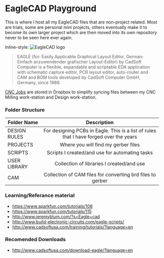 <!-- https://github.com/adam-p/markdown-here/wiki/Markdown-Cheatsheet -->

EagleCAD Playground
=================
This is where I host all my EagleCAD files that are non-project related. Most are trials, some are personal mini projects, others eventually make it to become its own larger project which are then moved into its own repository never to be seen here ever again.

Inline-style: 
![EagleCAD logo](http://dangerousprototypes.com/wp-content/media/2012/01/cs-logo21.jpg "Logo")

>EAGLE (for: Easily Applicable Graphical Layout Editor, German: Einfach anzuwendender grafischer Layout-Editor) by CadSoft Computer is a flexible, expandable and scriptable EDA application with schematic capture editor, PCB layout editor, auto-router and CAM and BOM tools developed by CadSoft Computer GmbH, Germany, since 1988.

[CNC Jobs](https://www.dropbox.com/sh/d38r4gpvw2gcx58/AAAy57JtkxvIMt3Gzy3qRX3Ka) are stored in Dropbox to simplify syncing files between my CNC Milling work-station and Design work-station.

### Folder Structure

| Folder Name        | Description           |
| ------------- |:--------------------:| 
| DESIGN RULES     | For designing PCBs in Eagle. This is a list of rules that I have forged over the years | 
| PROJECTS     | Where you will find my gerber files| 
| SCRIPTS     | Scripts I created/and use for automating tasks | 
| USER LIBRARY     | Collection of libraries I created/and use | 
| CAM    | Collection of CAM files for converting brd files to gerber | 


### Learning/Referance material
* https://www.sparkfun.com/tutorials/108
* https://www.sparkfun.com/tutorials/115
* http://www.jeremyblum.com/?s=Eagle+cad
* http://www.build-electronic-circuits.com/eagle-scripts/
* http://www.cadsoftusa.com/training/tutorials/?language=en

### Recomended Downloads
* http://www.cadsoftusa.com/download-eagle/?language=en

